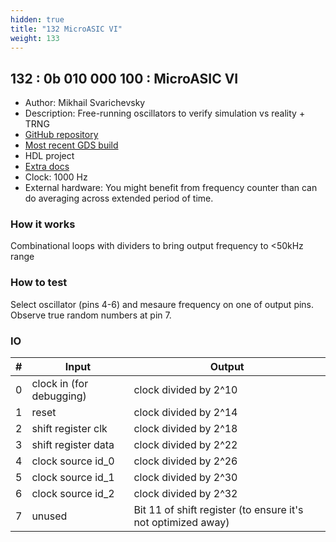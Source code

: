 ```yaml
---
hidden: true
title: "132 MicroASIC VI"
weight: 133
---
```


## 132 : 0b 010 000 100 : MicroASIC VI

* Author: Mikhail Svarichevsky
* Description: Free-running oscillators to verify simulation vs reality + TRNG
* [GitHub repository](https://github.com/BarsMonster/MicroAsicVI)
* [Most recent GDS build](https://github.com/BarsMonster/MicroAsicVI/actions/runs/3609696287)
* HDL project
* [Extra docs]()
* Clock: 1000 Hz
* External hardware: You might benefit from frequency counter than can do averaging across extended period of time. 



### How it works

Combinational loops with dividers to bring output frequency to <50kHz range

### How to test

Select oscillator (pins 4-6) and mesaure frequency on one of output pins. Observe true random numbers at pin 7.

### IO

| # | Input        | Output       |
|---|--------------|--------------|
| 0 | clock in (for debugging)  | clock divided by 2^10 |
| 1 | reset  | clock divided by 2^14 |
| 2 | shift register clk  | clock divided by 2^18 |
| 3 | shift register data  | clock divided by 2^22 |
| 4 | clock source id_0  | clock divided by 2^26 |
| 5 | clock source id_1  | clock divided by 2^30 |
| 6 | clock source id_2  | clock divided by 2^32 |
| 7 | unused  | Bit 11 of shift register (to ensure it's not optimized away) |
